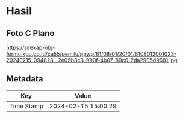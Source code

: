 # Hasil

## Foto C Plano

https://sirekap-obj-formc.kpu.go.id/ca55/pemilu/ppwp/61/08/01/20/01/6108012001023-20240215-094828--2e09b8c3-990f-4b07-89c0-2da2905d9681.jpg


## Metadata

| Key        | Value               |
| ---------- | ------------------- |
| Time Stamp | 2024-02-15 15:00:29 |



